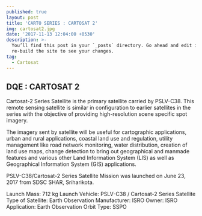 ```yaml
---
published: true
layout: post
title: 'CARTO SERIES : CARTOSAT 2'
img: cartosat2.jpg
date: '2017-11-13 12:04:00 +0530'
description: >-
  You’ll find this post in your `_posts` directory. Go ahead and edit it and
  re-build the site to see your changes.
tag:
  - Cartosat
---
```

## DQE : CARTOSAT 2

Cartosat-2 Series Satellite is the primary satellite carried by PSLV-C38. This remote sensing satellite is similar in configuration to earlier satellites in the series with the objective of providing high-resolution scene specific spot imagery.

The imagery sent by satellite will be useful for cartographic applications, urban and rural applications, coastal land use and regulation, utility management like road network monitoring, water distribution, creation of land use maps, change detection to bring out geographical and manmade features and various other Land Information System (LIS) as well as Geographical Information System (GIS) applications. 

PSLV-C38/Cartosat-2 Series Satellite Mission was launched on June 23, 2017 from SDSC SHAR, Sriharikota.

Launch Mass: 
712 kg
Launch Vehicle: 
PSLV-C38 / Cartosat-2 Series Satellite
Type of Satellite: 
Earth Observation
Manufacturer: 
ISRO
Owner: 
ISRO
Application: 
Earth Observation
Orbit Type: 
SSPO
